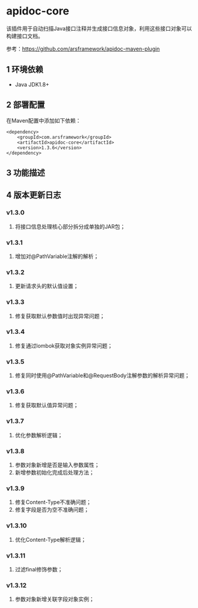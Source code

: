 # apidoc-core
该插件用于自动扫描Java接口注释并生成接口信息对象，利用这些接口对象可以构建接口文档。

参考：https://github.com/arsframework/apidoc-maven-plugin

## 1 环境依赖
- Java JDK1.8+

## 2 部署配置
在Maven配置中添加如下依赖：
```
<dependency>
    <groupId>com.arsframework</groupId>
    <artifactId>apidoc-core</artifactId>
    <version>1.3.6</version>
</dependency>
```

## 3 功能描述


## 4 版本更新日志
### v1.3.0
1. 将接口信息处理核心部分拆分成单独的JAR包；

### v1.3.1
1. 增加对@PathVariable注解的解析；

### v1.3.2
1. 更新请求头的默认值设置；

### v1.3.3
1. 修复获取默认参数值时出现异常问题；

### v1.3.4
1. 修复通过lombok获取对象实例异常问题；

### v1.3.5
1. 修复同时使用@PathVariable和@RequestBody注解参数的解析异常问题；

### v1.3.6
1. 修复获取默认值异常问题；

### v1.3.7
1. 优化参数解析逻辑；

### v1.3.8
1. 参数对象新增是否是输入参数属性；
2. 新增参数初始化完成后处理方法；

### v1.3.9
1. 修复Content-Type不准确问题；
2. 修复字段是否为空不准确问题；

### v1.3.10
1. 优化Content-Type解析逻辑；

### v1.3.11
1. 过滤final修饰参数；

### v1.3.12
1. 参数对象新增关联字段对象实例；
